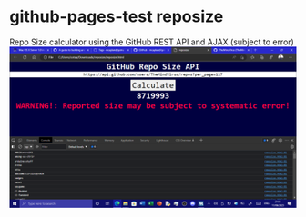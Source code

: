# github-pages-test reposize
Repo Size calculator using the GitHub REST API and AJAX (subject to error)
![screenshot](/screenshot.png)
